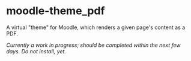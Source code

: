 moodle-theme_pdf
================

A virtual "theme" for Moodle, which renders a given page's content as a PDF.

*Currently a work in progress; should be completed within the next few days. Do not install, yet.*
